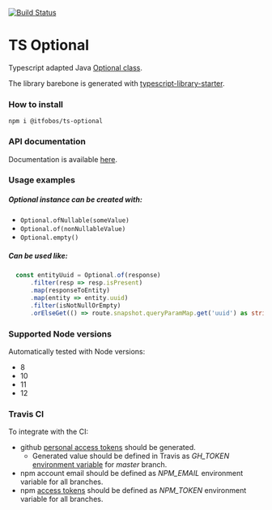 [![Build Status](https://travis-ci.com/itfobos/ts-optional.svg?branch=master)](https://travis-ci.com/itfobos/ts-optional)

# TS Optional
Typescript adapted Java [Optional class](https://docs.oracle.com/javase/8/docs/api/java/util/Optional.html).

The library barebone is generated with 
[typescript-library-starter](https://github.com/alexjoverm/typescript-library-starter).

### How to install
`npm i @itfobos/ts-optional`

### API documentation

Documentation is available [here](https://itfobos.github.io/ts-optional/).

### Usage examples
##### Optional instance can be created with:
- `Optional.ofNullable(someValue)`
- `Optional.of(nonNullableValue)`
- `Optional.empty()`

##### Can be used like:

```typescript
  const entityUuid = Optional.of(response)
      .filter(resp => resp.isPresent)
      .map(responseToEntity)
      .map(entity => entity.uuid)
      .filter(isNotNullOrEmpty)
      .orElseGet(() => route.snapshot.queryParamMap.get('uuid') as string);
```

### Supported Node versions
Automatically tested with Node versions:
- 8
- 10
- 11
- 12

### Travis CI
To integrate with the CI: 
- github [personal access tokens](https://github.com/settings/tokens) should be generated. 
    - Generated value should be defined in Travis as _GH_TOKEN_ 
[environment variable](https://docs.travis-ci.com/user/environment-variables/#defining-variables-in-repository-settings) for _master_ branch.
- npm account email should be defined as _NPM_EMAIL_ environment variable for all branches.
- npm [access tokens](https://docs.npmjs.com/creating-and-viewing-authentication-tokens) should be defined as _NPM_TOKEN_ environment variable for all branches.
